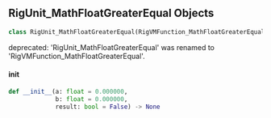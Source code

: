 ## RigUnit_MathFloatGreaterEqual Objects

```python
class RigUnit_MathFloatGreaterEqual(RigVMFunction_MathFloatGreaterEqual)
```

deprecated: 'RigUnit_MathFloatGreaterEqual' was renamed to 'RigVMFunction_MathFloatGreaterEqual'.

<a id="unreal.RigUnit_MathFloatGreaterEqual.__init__"></a>

#### __init__

```python
def __init__(a: float = 0.000000,
             b: float = 0.000000,
             result: bool = False) -> None
```

<a id="unreal.RigVMFunction_MathFloatLessEqual"></a>